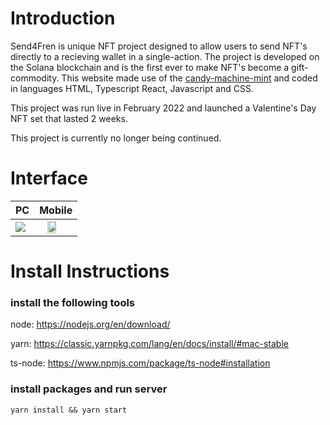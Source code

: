 # Introduction
Send4Fren is unique NFT project designed to allow users to send NFT's directly to a recieving wallet in a single-action. The project is developed on the Solana blockchain and is the first ever to make NFT's become a gift-commodity. This website made use of the [candy-machine-mint](https://github.com/exiled-apes/candy-machine-mint) and coded in languages HTML, Typescript React, Javascript and CSS. 

This project was run live in February 2022 and launched a Valentine's Day NFT set that lasted 2 weeks. 

This project is currently no longer being continued.

# Interface

| PC | Mobile |
| --- | ------ |
| <img src="https://github.com/send4fren/send4fren-ui/blob/main/demo.gif"> | <img src="https://github.com/send4fren/send4fren-ui/blob/main/demo-mobile.gif" style="  display: block; margin-left: auto; margin-right: auto; width: 50%;"> |


# Install Instructions

### install the following tools

node: https://nodejs.org/en/download/

yarn: https://classic.yarnpkg.com/lang/en/docs/install/#mac-stable

ts-node: https://www.npmjs.com/package/ts-node#installation


### install packages and run server

```
yarn install && yarn start
```
